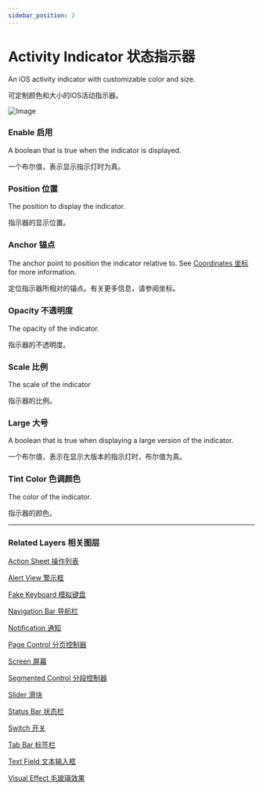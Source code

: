 ```yaml
---
sidebar_position: 2
---
```


# Activity Indicator 状态指示器

An iOS activity indicator with customizable color and size.

可定制颜色和大小的IOS活动指示器。

![Image](https://s3.us-west-2.amazonaws.com/secure.notion-static.com/bf5dbeb2-24ba-4275-890e-fde7c501e302/Untitled.png?X-Amz-Algorithm=AWS4-HMAC-SHA256&X-Amz-Content-Sha256=UNSIGNED-PAYLOAD&X-Amz-Credential=AKIAT73L2G45EIPT3X45%2F20220602%2Fus-west-2%2Fs3%2Faws4_request&X-Amz-Date=20220602T190525Z&X-Amz-Expires=86400&X-Amz-Signature=b536ba65d9f70110067a4ae1dfaa610f9aa3a3ce9a7edf199aea9852882643c8&X-Amz-SignedHeaders=host&response-content-disposition=filename%20%3D%22Untitled.png%22&x-id=GetObject)

### Enable 启用

A boolean that is true when the indicator is displayed.

一个布尔值，表示显示指示灯时为真。

### Position 位置

The position to display the indicator.

指示器的显示位置。

### Anchor 锚点

The anchor point to position the indicator relative to. See [Coordinates 坐标](./../Concepts/Coordinates.md) for more information.

定位指示器所相对的锚点。有关更多信息，请参阅坐标。

### Opacity 不透明度

The opacity of the indicator.

指示器的不透明度。

### Scale 比例

The scale of the indicator

指示器的比例。

### Large 大号

A boolean that is true when displaying a large version of the indicator.

一个布尔值，表示在显示大版本的指示灯时，布尔值为真。

### Tint Color 色调颜色

The color of the indicator.

指示器的颜色。

------

### Related Layers 相关图层

[Action Sheet 操作列表](./Action%20Sheet.md)

[Alert View 警示框](./Alert%20View.md)

[Fake Keyboard 模拟键盘](./Fake%20Keyboard.md)

[Navigation Bar 导航栏](./Navigation%20Bar.md)

[Notification 通知](./Notification.md)

[Page Control 分页控制器](./Page%20Control.md)

[Screen 屏幕](./Screen.md)

[Segmented Control 分段控制器](./Segmented%20Control.md)

[Slider 滑块](./Slider.md)

[Status Bar 状态栏](./Status%20bar.md)

[Switch 开关](./Switch.md)

[Tab Bar 标签栏](./Tab%20Bar.md)

[Text Field 文本输入框](./Text%20Field.md)

[Visual Effect 毛玻璃效果](./Visual%20Effect.md)
